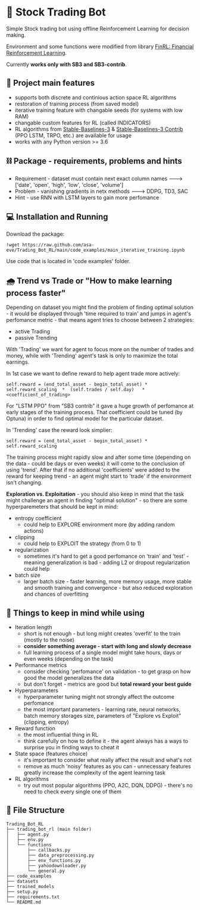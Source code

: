 # 🤖 Stock Trading Bot

Simple Stock trading bot using offline Reinforcement Learning for decision making.

Environment and some functions were modified from library [FinRL: Financial Reinforcement Learning](https://github.com/AI4Finance-Foundation/FinRL). 

Currently **works only with SB3 and SB3-contrib**.

## 🦾 **Project main features**
- supports both discrete and continious action space RL algorithms
- restoration of training process (from saved model)
- iterative training feature with changable seeds (for systems with low RAM)
- changable custom features for RL (called INDICATORS)
- RL algorithms from [Stable-Baselines-3](https://stable-baselines3.readthedocs.io/en/master/) & [Stable-Baselines-3 Contrib](https://github.com/Stable-Baselines-Team/stable-baselines3-contrib) (PPO LSTM, TRPO, etc.) are available for usage
- works with any Python version >= 3.6

## ⛓ **Package - requirements, problems and hints**
- Requirement - dataset must contain next exact column names  ---> ['date', 'open', 'high', 'low', 'close', 'volume']
- Problem     - vanishing gradients in netx methods           ---> DDPG, TD3, SAC
- Hint        - use RNN with LSTM layers to gain more perfomance

## 💻 Installation and Running 
Download the package:
```
!wget https://raw.github.com/asa-eve/Trading_Bot_RL/main/code_examples/main_iterative_training.ipynb
```
Use code that is located in 'code examples' folder.

## 🌧 **Trend vs Trade** or **"How to make learning process faster"**
Depending on dataset you might find the problem of finding optimal solution - it would be displayed through 'time required to train' and jumps in agent's perfomance metric - that means agent tries to choose between 2 strategies:
- active Trading
- passive Trending

With 'Trading' we want for agent to focus more on the number of trades and money, while with 'Trending' agent's task is only to maximize the total earnings. 

In 1st case we want to define reward to help agent trade more actively:
```
self.reward = (end_total_asset - begin_total_asset) * self.reward_scaling  *  (self.trades / self.day)   *  <coefficient_of_trading>
```
For "LSTM PPO" from "SB3 contrib" it gave a huge growth of perfomance at early stages of the training process. That coefficient could be tuned (by Optuna) in order to find optimal model for the particular dataset.

In 'Trending' case the reward look simplier:
```
self.reward = (end_total_asset - begin_total_asset) * self.reward_scaling
```
The training process might rapidly slow and after some time (depending on the data - could be days or even weeks) it will come to the conclusion of using 'trend'. After that if no additional 'coefficients' were added to the reward for keeping trend - an agent might start to 'trade' if the environment isn't changing. 

**Exploration vs. Exploitation** - you should also keep in mind that the task might challenge an agent in finding "optimal solution" - so there are some hyperparemeters that should be kept in mind:
- entropy coefficient
    - could help to EXPLORE environment more (by adding random actions)
- clipping
    - could help to EXPLOIT the strategy (from 0 to 1)
- regularization
    - sometimes it's hard to get a good perfomance on 'train' and 'test' - meaning generalization is bad - adding L2 or dropout regularization could help
- batch size
    - larger batch size - faster learning, more memory usage, more stable and smooth training and convergence - but also reduced exploration and chances of overfitting


## 🧠 Things to keep in mind while using
- Iteration length
  - short is not enough - but long might creates 'overfit' to the train (mostly to the noise)
  - **consider something average - start with long and slowly decrease**
  - full learning process of a single model might take hours, days or even weeks (depending on the task)
- Performance metrics
  - consider checking 'perfomance' on validation - to get grasp on how good the model generalizes the data
  - but don't forget - metrics are good but **total reward your best guide**
- Hyperparameters
  - hyperparameter tuning might not strongly affect the outcome perfomance
  - the most important parameters - learning rate, neural networks, batch memory storages size, parameters of "Explore vs Exploit" (clipping, entropy)
- Reward function
  - the most influential thing in RL
  - think carefully on how to define it - the agent always has a ways to surprise you in finding ways to cheat it
- State space (features choice)
  - it's important to consider what really affect the result and what's not
  - remove as much 'noisy' features as you can - unnecessary features greatly increase the complexity of the agent learning task
- RL algorithms
  - try out most popular algorithms (PPO, A2C, DQN, DDPG) - there's no need to check every single one of them


## 📃 File Structure
```
Trading_Bot_RL
├── trading_bot_rl (main folder)
│   ├── agent.py
│   ├── env.py
│   └── functions
│   	├── callbacks.py
│   	├── data_preprocessing.py
│   	├── env_functions.py
│   	├── yahoodownloader.py
│   	└── general.py
├── code_examples
├── datasets
├── trained_models
├── setup.py
├── requirements.txt
└── README.md
```

